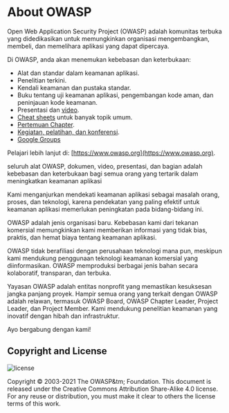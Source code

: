 # About OWASP

Open Web Application Security Project (OWASP) adalah komunitas terbuka yang didedikasikan untuk memungkinkan organisasi mengembangkan, membeli, dan memelihara aplikasi yang dapat dipercaya.

Di OWASP, anda akan menemukan kebebasan dan keterbukaan:

- Alat dan standar dalam keamanan aplikasi.
- Penelitian terkini.
- Kendali keamanan dan pustaka standar.
- Buku tentang uji keamanan aplikasi, pengembangan kode aman, dan peninjauan kode keamanan.
- Presentasi dan [video](https://www.youtube.com/user/OWASPGLOBAL).
- [Cheat sheets](https://cheatsheetseries.owasp.org/) untuk banyak topik umum.
- [Pertemuan Chapter](https://owasp.org/chapters/).
- [Kegiatan, pelatihan, dan konferensi](https://owasp.org/events/).
- [Google Groups](TBA)

Pelajari lebih lanjut di: [https://www.owasp.org](https://www.owasp.org).

seluruh alat OWASP, dokumen, video, presentasi, dan bagian adalah kebebasan dan keterbukaan bagi semua orang yang tertarik dalam meningkatkan keamanan aplikasi

Kami menganjurkan mendekati keamanan aplikasi sebagai masalah orang, proses, dan teknologi, karena pendekatan yang paling efektif untuk keamanan aplikasi memerlukan peningkatan pada bidang-bidang ini.

OWASP adalah jenis organisasi baru. Kebebasan kami dari tekanan komersial memungkinkan kami memberikan informasi yang tidak bias, praktis, dan hemat biaya tentang keamanan aplikasi.

OWASP tidak berafiliasi dengan perusahaan teknologi mana pun, meskipun kami mendukung penggunaan teknologi keamanan komersial yang diinformasikan. OWASP memproduksi berbagai jenis bahan secara kolaboratif, transparan, dan terbuka.

Yayasan OWASP adalah entitas nonprofit yang memastikan kesuksesan jangka panjang proyek. Hampir semua orang yang terkait dengan OWASP adalah relawan, termasuk OWASP Board, OWASP Chapter Leader, Project Leader, dan Project Member. Kami mendukung penelitian keamanan yang inovatif dengan hibah dan infrastruktur.

Ayo bergabung dengan kami!

## Copyright and License

![license](assets/license.png)

Copyright © 2003-2021 The OWASP&tm; Foundation. This document is released under the Creative Commons Attribution Share-Alike 4.0 license. For any reuse or distribution, you must make it clear to others the license terms of this work.
